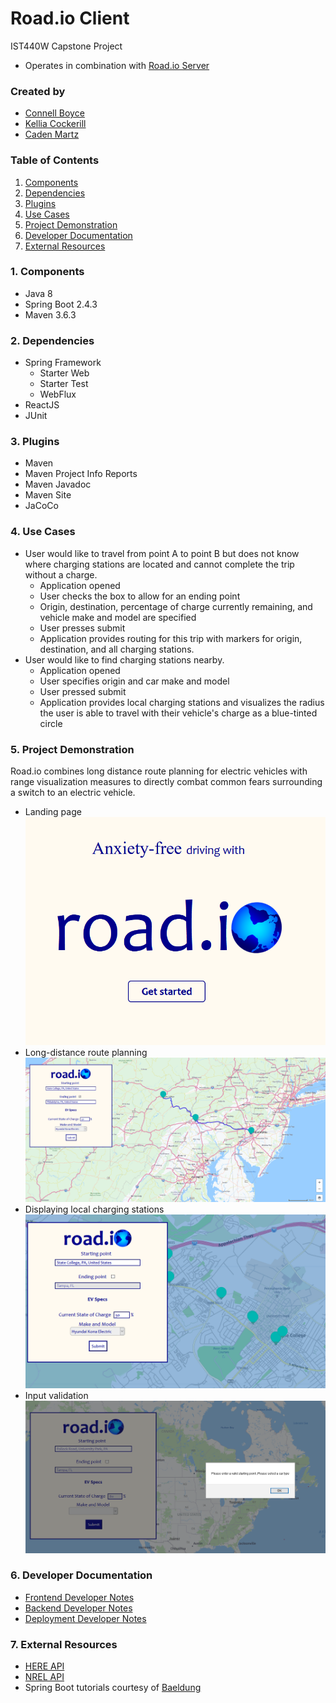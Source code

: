 # Road.io Client
IST440W Capstone Project
- Operates in combination with [Road.io Server](https://github.com/connellboyce/road.io-server)

### Created by
- [Connell Boyce](https://github.com/connellboyce)
- [Kellia Cockerill](https://github.com/kelliacockerill)
- [Caden Martz](https://github.com/CadenRM)

### Table of Contents
1. [Components](#1-components)
2. [Dependencies](#2-dependencies)
3. [Plugins](#3-plugins)
4. [Use Cases](#4-use-cases)
5. [Project Demonstration](#5-project-demonstration)
6. [Developer Documentation](#6-developer-documentation)
7. [External Resources](#7-external-resources)

### **1**. Components
- Java 8
- Spring Boot 2.4.3
- Maven 3.6.3

### **2**. Dependencies
- Spring Framework
    - Starter Web
    - Starter Test
    - WebFlux
- ReactJS
- JUnit
    
### **3**. Plugins
- Maven
- Maven Project Info Reports
- Maven Javadoc
- Maven Site
- JaCoCo
    
### **4**. Use Cases
- User would like to travel from point A to point B but does not know where charging stations are located and cannot complete the trip without a charge.
    - Application opened
    - User checks the box to allow for an ending point
    - Origin, destination, percentage of charge currently remaining, and vehicle make and model are specified
    - User presses submit
    - Application provides routing for this trip with markers for origin, destination, and all charging stations.
- User would like to find charging stations nearby.
    - Application opened
    - User specifies origin and car make and model
    - User pressed submit
    - Application provides local charging stations and visualizes the radius the user is able to travel with their vehicle's charge as a blue-tinted circle    
    
### **5**. Project Demonstration
Road.io combines long distance route planning for electric vehicles with range visualization measures to directly combat common fears surrounding a switch to an electric vehicle.
- Landing page
![](documentation/images/landing.png)
- Long-distance route planning
![](documentation/images/routing.png)
- Displaying local charging stations
![](documentation/images/local.png)
- Input validation
![](documentation/images/error.png)

### **6**. Developer Documentation
- [Frontend Developer Notes](documentation/FRONTEND.md)
- [Backend Developer Notes](documentation/BACKEND.md)
- [Deployment Developer Notes](documentation/DEPLOYMENT.md)

### **7**. External Resources
- [HERE API](https://developer.here.com/documentation/geocoding-search-api/api-reference-swagger.html)
- [NREL API](https://developer.nrel.gov/)
- Spring Boot tutorials courtesy of [Baeldung](https://www.baeldung.com/)